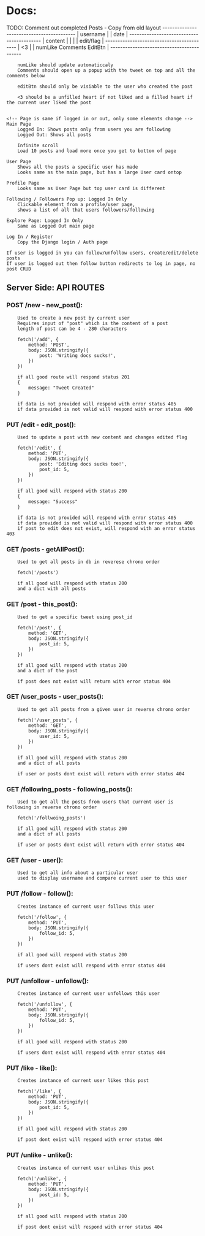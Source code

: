 # Docs:

TODO: Comment out completed
    Posts - <Card/>
        Copy from old layout
        ------------------------------------------
        |               username                 |
        |                 date                   |
        ------------------------------------------
        |                content                 |
        |                                        |
        |               edit/flag                |
        ------------------------------------------
        |   <3                                   |
        | numLike        Comments        EditBtn |
        ------------------------------------------

        numLike should update automaticcaly
        Comments should open up a popup with the tweet on top and all the comments below

        editBtn should only be visiable to the user who created the post

        <3 should be a unfilled heart if not liked and a filled heart if the current user liked the post


    <!-- Page is same if logged in or out, only some elements change -->
    Main Page
        Logged In: Shows posts only from users you are following
        Logged Out: Shows all posts

        Infinite scroll
        Load 10 posts and load more once you get to bottom of page

    User Page
        Shows all the posts a specific user has made
        Looks same as the main page, but has a large User card ontop

    Profile Page
        Looks same as User Page but top user card is different

    Following / Followers Pop up: Logged In Only
        Clickable element from a profile/user page,
        shows a list of all that users followers/following

    Explore Page: Logged In Only
        Same as Logged Out main page

    Log In / Register 
        Copy the Django login / Auth page

    If user is logged in you can follow/unfollow users, create/edit/delete posts
    If user is logged out then follow button redirects to log in page, no post CRUD




## Server Side: API ROUTES
### POST /new - new_post():
        Used to create a new post by current user
        Requires input of "post" which is the content of a post
        length of post can be 4 - 280 characters
        
        fetch('/add', {
            method: 'POST',
            body: JSON.stringify({
                post: 'Writing docs sucks!',
            })
        })

        if all good route will respond status 201
        {
            message: "Tweet Created"
        }

        if data is not provided will respond with error status 405
        if data provided is not valid will respond with error status 400
    
### PUT /edit - edit_post():
        Used to update a post with new content and changes edited flag

        fetch('/edit', {
            method: 'PUT',
            body: JSON.stringify({
                post: 'Editing docs sucks too!',
                post_id: 5,
            })
        })

        if all good will respond with status 200
        {
            message: "Success"
        }

        if data is not provided will respond with error status 405
        if data provided is not valid will respond with error status 400
        if post to edit does not exist, will respond with an error status 403

### GET /posts - getAllPost():
        Used to get all posts in db in reverese chrono order

        fetch('/posts')

        if all good will respond with status 200
        and a dict with all posts

### GET /post - this_post(): 
        Used to get a specific tweet using post_id

        fetch('/post', {
            method: 'GET',
            body: JSON.stringify({
                post_id: 5,
            })
        })

        if all good will respond with status 200
        and a dict of the post

        if post does not exist will return with error status 404

### GET /user_posts - user_posts():
        Used to get all posts from a given user in reverse chrono order

        fetch('/user_posts', {
            method: 'GET',
            body: JSON.stringify({
                user_id: 5,
            })
        })

        if all good will respond with status 200
        and a dict of all posts

        if user or posts dont exist will return with error status 404

### GET /following_posts - following_posts():
        Used to get all the posts from users that current user is following in reverse chrono order

        fetch('/follwoing_posts')

        if all good will respond with status 200
        and a dict of all posts

        if user or posts dont exist will return with error status 404

### GET /user - user():
        Used to get all info about a particular user
        used to display username and compare current user to this user

### PUT /follow - follow():
        Creates instance of current user follows this user

        fetch('/follow', {
            method: 'PUT',
            body: JSON.stringify({
                follow_id: 5,
            })
        })

        if all good will respond with status 200

        if users dont exist will respond with error status 404

### PUT /unfollow - unfollow():
        Creates instance of current user unfollows this user

        fetch('/unfollow', {
            method: 'PUT',
            body: JSON.stringify({
                follow_id: 5,
            })
        })

        if all good will respond with status 200

        if users dont exist will respond with error status 404

### PUT /like - like():
        Creates instance of current user likes this post

        fetch('/like', {
            method: 'PUT',
            body: JSON.stringify({
                post_id: 5,
            })
        })

        if all good will respond with status 200

        if post dont exist will respond with error status 404

### PUT /unlike - unlike():
        Creates instance of current user unlikes this post

        fetch('/unlike', {
            method: 'PUT',
            body: JSON.stringify({
                post_id: 5,
            })
        })

        if all good will respond with status 200

        if post dont exist will respond with error status 404